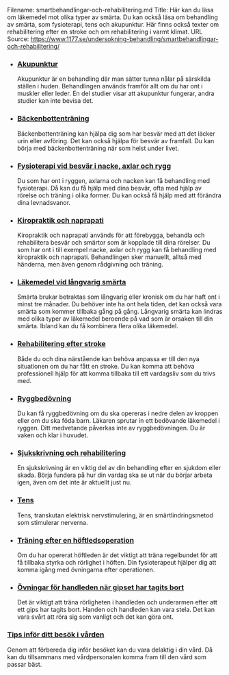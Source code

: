 Filename: smartbehandlingar-och-rehabilitering.md
Title: Här kan du läsa om läkemedel mot olika typer av smärta. Du kan också läsa om behandling av smärta, som fysioterapi, tens och akupunktur. Här finns också texter om rehabilitering efter en stroke och om rehabilitering i varmt klimat.
URL Source: https://www.1177.se/undersokning-behandling/smartbehandlingar-och-rehabilitering/

*   ### [Akupunktur](https://www.1177.se/undersokning-behandling/smartbehandlingar-och-rehabilitering/akupunktur/)
    
    Akupunktur är en behandling där man sätter tunna nålar på särskilda ställen i huden. Behandlingen används framför allt om du har ont i muskler eller leder. En del studier visar att akupunktur fungerar, andra studier kan inte bevisa det.
    
*   ### [Bäckenbottenträning](https://www.1177.se/undersokning-behandling/smartbehandlingar-och-rehabilitering/backenbottentraning/)
    
    Bäckenbottenträning kan hjälpa dig som har besvär med att det läcker urin eller avföring. Det kan också hjälpa för besvär av framfall. Du kan börja med bäckenbottenträning när som helst under livet.
    
*   ### [Fysioterapi vid besvär i nacke, axlar och rygg](https://www.1177.se/undersokning-behandling/smartbehandlingar-och-rehabilitering/fysioterapi-vid-besvar-i-nacke-axlar-och-rygg/)
    
    Du som har ont i ryggen, axlarna och nacken kan få behandling med fysioterapi. Då kan du få hjälp med dina besvär, ofta med hjälp av rörelse och träning i olika former. Du kan också få hjälp med att förändra dina levnadsvanor.
    
*   ### [Kiropraktik och naprapati](https://www.1177.se/undersokning-behandling/smartbehandlingar-och-rehabilitering/kiropraktik-och-naprapati/)
    
    Kiropraktik och naprapati används för att förebygga, behandla och rehabilitera besvär och smärtor som är kopplade till dina rörelser. Du som har ont i till exempel nacke, axlar och rygg kan få behandling med kiropraktik och naprapati. Behandlingen sker manuellt, alltså med händerna, men även genom rådgivning och träning.
    
*   ### [Läkemedel vid långvarig smärta](https://www.1177.se/undersokning-behandling/behandling-med-lakemedel/lakemedel-utifran-diagnos/lakemedel-vid-langvarig-smarta/)
    
    Smärta brukar betraktas som långvarig eller kronisk om du har haft ont i minst tre månader. Du behöver inte ha ont hela tiden, det kan också vara smärta som kommer tillbaka gång på gång. Långvarig smärta kan lindras med olika typer av läkemedel beroende på vad som är orsaken till din smärta. Ibland kan du få kombinera flera olika läkemedel.
    

*   ### [Rehabilitering efter stroke](https://www.1177.se/undersokning-behandling/smartbehandlingar-och-rehabilitering/rehabilitering-efter-stroke/)
    
    Både du och dina närstående kan behöva anpassa er till den nya situationen om du har fått en stroke. Du kan komma att behöva professionell hjälp för att komma tillbaka till ett vardagsliv som du trivs med.
    
*   ### [Ryggbedövning](https://www.1177.se/undersokning-behandling/smartbehandlingar-och-rehabilitering/ryggbedovning/)
    
    Du kan få ryggbedövning om du ska opereras i nedre delen av kroppen eller om du ska föda barn. Läkaren sprutar in ett bedövande läkemedel i ryggen. Ditt medvetande påverkas inte av ryggbedövningen. Du är vaken och klar i huvudet.
    
*   ### [Sjukskrivning och rehabilitering](https://www.1177.se/undersokning-behandling/smartbehandlingar-och-rehabilitering/sjukskrivning-och-rehabilitering/)
    
    En sjukskrivning är en viktig del av din behandling efter en sjukdom eller skada. Börja fundera på hur din vardag ska se ut när du börjar arbeta igen, även om det inte är aktuellt just nu.
    
*   ### [Tens](https://www.1177.se/undersokning-behandling/smartbehandlingar-och-rehabilitering/tens/)
    
    Tens, transkutan elektrisk nervstimulering, är en smärtlindringsmetod som stimulerar nerverna.
    
*   ### [Träning efter en höftledsoperation](https://www.1177.se/undersokning-behandling/smartbehandlingar-och-rehabilitering/traning-efter-hoftledsoperation/)
    
    Om du har opererat höftleden är det viktigt att träna regelbundet för att få tillbaka styrka och rörlighet i höften. Din fysioterapeut hjälper dig att komma igång med övningarna efter operationen.
    

*   ### [Övningar för handleden när gipset har tagits bort](https://www.1177.se/undersokning-behandling/smartbehandlingar-och-rehabilitering/ovningar-for-handleden-nar-gipset-har-tagits-bort/)
    
    Det är viktigt att träna rörligheten i handleden och underarmen efter att ett gips har tagits bort. Handen och handleden kan vara stela. Det kan vara svårt att röra sig som vanligt och det kan göra ont.
    

### [Tips inför ditt besök i vården](https://www.1177.se/sa-fungerar-varden/var-med-och-bestam-om-din-vard/tips-infor-ditt-besok-i-varden/)

Genom att förbereda dig inför besöket kan du vara delaktig i din vård. Då kan du tillsammans med vårdpersonalen komma fram till den vård som passar bäst.